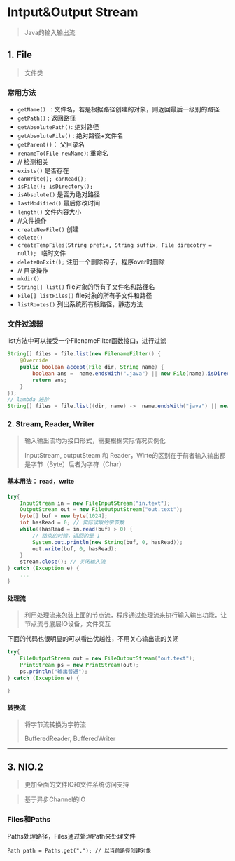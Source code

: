 # Intput&Output Stream
> Java的输入输出流

## 1. File
> 文件类

### 常用方法
- `getName() ` : 文件名，若是根据路径创建的对象，则返回最后一级别的路径
- `getPath()` : 返回路径
- `getAbsolutePath()`: 绝对路径
- `getAbsoluteFile()` : 绝对路径+文件名
- `getParent()`： 父目录名
- `renameTo(File newName)`: 重命名
- // 检测相关
- `exists()` 是否存在
- `canWrite(); canRead();`
- `isFile(); isDirectory();`
- `isAbsolute()` 是否为绝对路径
- `lastModified()` 最后修改时间
- `length()` 文件内容大小
- //文件操作
- `createNewFile()` 创建
- `delete()`
- `createTempFiles(String prefix, String suffix, File direcotry = null); ` 临时文件
- `deleteOnExit();` 注册一个删除钩子，程序over时删除
- // 目录操作
- `mkdir()`
- `String[] list()` file对象的所有子文件名和路径名
- `File[] listFiles()` file对象的所有子文件和路径
- `listRootes()` 列出系统所有根路径，静态方法

### 文件过滤器
list方法中可以接受一个FilenameFilter函数接口，进行过滤
```java
String[] files = file.list(new FilenameFilter() {
    @Override
    public boolean accept(File dir, String name) {
        boolean ans =  name.endsWith(".java") || new File(name).isDirectory();
        return ans;
    }
});
// lambda 进阶
String[] files = file.list((dir, name) ->  name.endsWith("java") || new File(name).isDIrectory));
```

### 2. Stream, Reader, Writer
> 输入输出流均为接口形式，需要根据实际情况实例化
>
> InputStream, outputSteam 和 Reader，Wirte的区别在于前者输入输出都是字节（Byte）后者为字符（Char）

#### 基本用法： read，write

```java
try{
    InputStream in = new FileInputStream("in.text");
    OutputStream out = new FileOutputStream("out.text");
    byte[] buf = new byte[1024];
    int hasRead = 0; // 实际读取的字节数
    while((hasRead = in.read(buf) > 0) {
        // 结束的时候，返回的是-1
        System.out.println(new String(buf, 0, hasRead));
        out.write(buf, 0, hasRead);
    }
    stream.close(); // 关闭输入流 
} catch (Exception e) {
    ...
}
```

#### 处理流
> 利用处理流来包装上面的节点流，程序通过处理流来执行输入输出功能，让节点流与底层IO设备，文件交互

下面的代码也很明显的可以看出优越性，不用关心输出流的关闭
```java
try{
    FileOutputStream out = new FileOutputStream("out.text");
    PrintStream ps = new PrintStream(out);
    ps.println("输出普通");
} catch (Exception e) {

}
```

#### 转换流
> 将字节流转换为字符流
>
> BufferedReader, BufferedWriter


***

## 3. NIO.2
> 更加全面的文件IO和文件系统访问支持

> 基于异步Channel的IO

### Files和Paths

Paths处理路径，Files通过处理Path来处理文件

```
Path path = Paths.get("."); // 以当前路径创建对象

```

